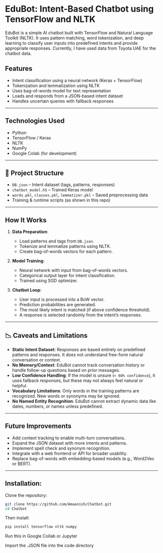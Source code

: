 # EduBot: Intent-Based Chatbot using TensorFlow and NLTK

EduBot is a simple AI chatbot built with TensorFlow and Natural Language Toolkit (NLTK). It uses pattern matching, word tokenization, and deep learning to classify user inputs into predefined intents and provide appropriate responses.
Currently, I have used data from Toyota UAE for the chatbot data.

##  Features

- Intent classification using a neural network (Keras + TensorFlow)
- Tokenization and lemmatization using NLTK
- Uses bag-of-words model for text representation
- Loads and responds from a JSON-based intent dataset
- Handles uncertain queries with fallback responses

---

##  Technologies Used

- Python
- TensorFlow / Keras
- NLTK
- NumPy
- Google Colab (for development)

---

## 📂 Project Structure

- `DB.json` – Intent dataset (tags, patterns, responses)
- `chatbot_model.h5` – Trained Keras model
- `words.pkl`, `classes.pkl`, `lemmatizer.pkl` – Saved preprocessing data
- Training & runtime scripts (as shown in this repo)

---

##  How It Works

1. **Data Preparation**:
   - Load patterns and tags from `DB.json`.
   - Tokenize and lemmatize patterns using NLTK.
   - Create bag-of-words vectors for each pattern.

2. **Model Training**:
   - Neural network with input from bag-of-words vectors.
   - Categorical output layer for intent classification.
   - Trained using SGD optimizer.

3. **Chatbot Loop**:
   - User input is processed into a BoW vector.
   - Prediction probabilities are generated.
   - The most likely intent is matched (if above confidence threshold).
   - A response is selected randomly from the intent’s responses.

---

## 📉 Caveats and Limitations

- **Static Intent Dataset**: Responses are based entirely on predefined patterns and responses. It does not understand free-form natural conversation or context.
- **No Memory/Context**: EduBot cannot track conversation history or handle follow-up questions based on prior messages.
- **Low Confidence Handling**: If the model is unsure (`< 60% confidence`), it uses fallback responses, but these may not always feel natural or helpful.
- **Vocabulary Limitations**: Only words in the training patterns are recognized. New words or synonyms may be ignored.
- **No Named Entity Recognition**: EduBot cannot extract dynamic data like dates, numbers, or names unless predefined.

---

##  Future Improvements

- Add context tracking to enable multi-turn conversations.
- Expand the JSON dataset with more intents and patterns.
- Implement spell check and synonym recognition.
- Integrate with a web frontend or API for broader usability.
- Replace bag-of-words with embedding-based models (e.g., Word2Vec or BERT).

---


## Installation:
Clone the repository:

```bash
git clone https://github.com/Amaanish/Chatbot.git
cd Chatbot
```
Then install:

```bash
pip install tensorflow nltk numpy
```
Run this in Google Collab or Jupyter

Import the .JSON file into the code directory

